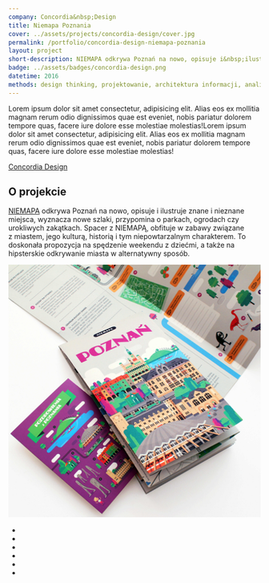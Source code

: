 ```yaml
---
company: Concordia&nbsp;Design
title: Niemapa Poznania
cover: ../assets/projects/concordia-design/cover.jpg
permalink: /portfolio/concordia-design-niemapa-poznania
layout: project
short-description: NIEMAPA odkrywa Poznań na nowo, opisuje i&nbsp;ilustruje znane i&nbsp;nieznane miejsca, wyznacza nowe szlaki, przypomina o parkach, ogrodach czy urokliwych zakątkach.
badge: ../assets/badges/concordia-design.png
datetime: 2016
methods: design thinking, projektowanie, architektura informacji, analiza potrzeb użytkowników
---
```


<p>Lorem ipsum dolor sit amet consectetur, adipisicing elit. Alias eos ex mollitia magnam rerum odio dignissimos quae est eveniet, nobis pariatur dolorem tempore quas, facere iure dolore esse molestiae molestias!Lorem ipsum dolor sit amet consectetur, adipisicing elit. Alias eos ex mollitia magnam rerum odio dignissimos quae est eveniet, nobis pariatur dolorem tempore quas, facere iure dolore esse molestiae molestias!</p>
<a href="https://www.concordiadesign.pl">Concordia Design</a> 

<h2>O projekcie</h2>

<p><a href="http://niemapa.pl/poznan/">NIEMAPA</a> odkrywa Poznań na nowo, opisuje i&nbsp;ilustruje znane i&nbsp;nieznane miejsca, wyznacza nowe szlaki, przypomina o parkach, ogrodach czy urokliwych zakątkach. Spacer z&nbsp;NIEMAPĄ, obfituje w&nbsp;zabawy związane z&nbsp;miastem, jego kulturą, historią i&nbsp;tym niepowtarzalnym charakterem. To doskonała propozycja na spędzenie weekendu z&nbsp;dziećmi, a&nbsp;także na hipsterskie odkrywanie miasta w&nbsp;alternatywny sposób. </p>

<div class="project-image">
	<img src="../assets/projects/concordia-design/original.jpg" />
</div>

<ul class="gallery">
	<li class="item" href="../assets/projects/concordia-design/0.jpg" style="background-image: url(../assets/projects/concordia-design/0.jpg);"></li>
	<li class="item" href="../assets/projects/concordia-design/1.jpg" style="background-image: url(../assets/projects/concordia-design/1.jpg);"></li>
	<li class="item" href="../assets/projects/concordia-design/2.jpg" style="background-image: url(../assets/projects/concordia-design/2.jpg);"></li>
	<li class="item" href="../assets/projects/concordia-design/3.jpg" style="background-image: url(../assets/projects/concordia-design/3.jpg);"></li>
	<li class="item" href="../assets/projects/concordia-design/4.jpg" style="background-image: url(../assets/projects/concordia-design/4.jpg);"></li>
	<li class="item" href="../assets/projects/concordia-design/5.jpg" style="background-image: url(../assets/projects/concordia-design/5.jpg);"></li>
</ul>
<script src="../assets/scripts/gallery/luminous.min.js"></script>
<script>
	new LuminousGallery(document.querySelectorAll('.item'), {}, {
		closeOnScroll: true
	});
</script>
<link rel="stylesheet" href="../assets/scripts/gallery/luminous-basic.min.css" />

